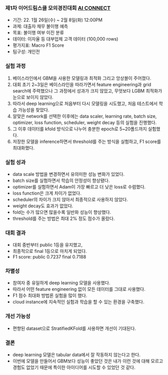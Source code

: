 ### 제1차 이어드림스쿨 모의경진대회 [AI CONNECT](https://www.aiconnect.kr/main/competition/list)
- 기간: 22. 1월 26일(수) ~ 2월 8일(화) 12:00PM
- 과제: 대출자 채무 불이행 예측
- 목표: 불이행 여부 이진 분류
- 데이터: 이자율 등 대부업체 고객 데이터 (100,000 rows)
- 평가지표: Macro F1 Score
- 팀구성: 개인전

### 실험 과정
1. 베이스라인에서 GBM을 사용한 모델링과 최적화 그리고 앙상블이 주어졌다.
2. 대회 초기 2~3일은 베이스라인을 따라가면서 feature engineering과 grid search에 주력했으나 그 과정에서 성과가 크지 않았고, 무엇보다 LGBM 최적화가 눈으로 보이지 않았다.
3. 따라서 deep learning으로 처음부터 다시 모델링을 시도했고, 처음 테스트에서 학습 가능성을 찾았다.
4. 알맞은 network를 선택한 이후에는 data scaler, learning rate, batch size, optimizer, loss function, scheduler, weight decay 등의 실험을 진행했다.
5. 그 이후 데이터를 kfold 방식으로 나누어 충분한 epoch로 5~20폴드까지 실험했다.
6. 저장한 모델을 inference하면서 threshold를 주는 방식을 실험하고, F1 score를 최대화했다.

### 실험 성과
- data scale 방법을 변경하면서 유의미한 성능 변화가 있었다.
- batch size를 실험하면서 학습의 안정성이 향상됐다.
- optimizer를 실험하면서 Adam이 가장 빠르고 더 낮은 loss로 수렴했다.
- loss function은 크게 차이가 없었다.
- scheduler의 차이가 크지 않아서 최종적으로 사용하지 않았다.
- weight decay도 효과가 없었다.
- fold는 수가 많으면 많을수록 일반화 성능이 향상했다.
- threshold를 주는 방법은 최대 2% 정도 점수가 올랐다.

### 대회 결과
- 대회 중반부터 public 1등을 유지했고,
- 최종적으로 final 1등으로 마치게 되었다.
- F1 score: public 0.7237 final 0.7188

### 차별성
- 참여자 중 유일하게 deep learning 모델을 사용했다.
- 따라서 어떤 feature engineering 없이 모든 데이터를 그대로 사용했다.
- F1 점수 최대화 방법론 실험을 많이 했다.
- cloud instance에 지속적인 실험과 학습을 할 수 있는 환경을 구축했다.

### 개선 가능성
- 편향된 dataset으로 StratifiedKFold를 사용하면 개선이 기대된다.

### 결론
- deep learning 모델은 tabular data에서 잘 작동하지 않는다고 한다.
- 이번에 모델을 만들어서 GBM보다 성능이 좋았던 것은 내가 이런 것에 대해 모르고 경험도 없었기 때문에 특이한 아이디어를 시도할 수 있었던 것 같다.